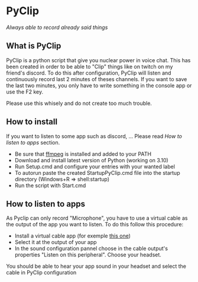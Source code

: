 ﻿# PyClip

_Always able to record already said things_

## What is PyClip

PyClip is a python script that give you nuclear power in voice chat. This has been created in order to be able to "Clip" things like on twitch on my friend's discord.
To do this after configuration, PyClip will listen and continuously record last 2 minutes of theses channels. If you want to save the last two minutes, you only have to write something in the console app or use the F2 key.

Please use this whisely and do not create too much trouble.

## How to install

If you want to listen to some app such as discord, ... Please read _How to listen to apps_ section.

-   Be sure that [ffmpeg](https://ffmpeg.org/) is installed and added to your PATH
-   Download and install latest version of Python (working on 3.10)
-   Run Setup.cmd and configure your entries with your wanted label
-   To autorun paste the created StartupPyClip.cmd file into the startup directory (Windows+R => shell:startup)
-   Run the script with Start.cmd

## How to listen to apps

As Pyclip can only record "Microphone", you have to use a virtual cable as the output of the app you want to listen.
To do this follow this procedure:

-   Install a virtual cable app (for exemple [this one](https://vb-audio.com/Cable/index.htm))
-   Select it at the output of your app
-   In the sound configuration pannel choose in the cable output's properties "Listen on this peripheral". Choose your headset.

You should be able to hear your app sound in your headset and select the cable in PyClip configuration
